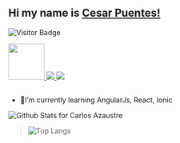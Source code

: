 ## Hi my name is [Cesar Puentes!](https://github.com/cesarp04/)

![Visitor Badge](https://visitor-badge.laobi.icu/badge?page_id=cesarp04.cesarp04)

<a href="https://platzi.com/p/cesarp04/">
    <img width="72" src="https://upload.wikimedia.org/wikipedia/commons/3/32/Platzi.jpg" />
</a>
<a href="https://twitter.com/cesarp04">
    <img src="https://img.shields.io/badge/Twitter-1DA1F2?style=for-the-badge&logo=twitter&logoColor=white" />
</a>
<a href="https://www.linkedin.com/in/caps2695/">
    <img src="https://img.shields.io/badge/LinkedIn-0077B5?style=for-the-badge&logo=linkedin&logoColor=white" />
</a>

## 

- 🌱I’m currently learning AngularJs, React, Ionic

![Github Stats for Carlos Azaustre](https://github-readme-stats.vercel.app/api?username=cesarp04&count_private=true&show_icons=true&hide_border=true&title_color=B6e443&icon_color=46c7e7&bg_color=0B0B2A&text_color=C2C1CE)

>![Top Langs](https://github-readme-stats.vercel.app/api/top-langs/?username=cesarp04&theme=radical)

<!--- <a href="https://www.facebook.com/Cargdevv/">
    <img src="https://img.shields.io/badge/Facebook-1877F2?style=for-the-badge&logo=facebook&logoColor=white" />
 </a>

<!-- [![Top Langs](https://github-readme-stats.vercel.app/api/top-langs/?username=cesarp04&layout=compact)](https://github.com/anuraghazra/github-readme-stats)

<!--[![Cesar's github stats](https://github-readme-stats.vercel.app/api?username=cesarp04)](https://github.com/anuraghazra/github-readme-stats)
<!--[![Cesar's github stats](https://github-readme-stats.vercel.app/api?username=cesarp04&hide=contribs,prs)

<!--
**cesarp04/cesarp04** is a ✨ _special_ ✨ repository because its `README.md` (this file) appears on your GitHub profile.

Here are some ideas to get you started:

- 🔭 I’m currently working on ...
- 🌱 I’m currently learning ...
- 👯 I’m looking to collaborate on ...
- 🤔 I’m looking for help with ...
- 💬 Ask me about ...
- 📫 How to reach me: ...
- 😄 Pronouns: ...
- ⚡ Fun fact: ...
-->
